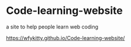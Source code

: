 # Code-learning-website

a site to help people learn web coding

https://wfykitty.github.io/Code-learning-website/
